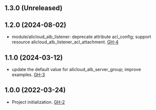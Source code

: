 ## 1.3.0 (Unreleased)
## 1.2.0 (2024-08-02)

- module/alicloud_alb_listener: deprecate attribute acl_config; support resource alicloud_alb_listener_acl_attachment. [GH-4](https://github.com/alibabacloud-automation/terraform-alicloud-alb-http/pull/4)

## 1.1.0 (2024-03-12)

- update the default value for alicloud_alb_server_group; improve examples. [GH-3](https://github.com/alibabacloud-automation/terraform-alicloud-alb-http/pull/3)

## 1.0.0 (2022-03-24)

- Project initialization. [GH-2](https://github.com/terraform-alicloud-modules/terraform-alicloud-alb-http/pull/2)
